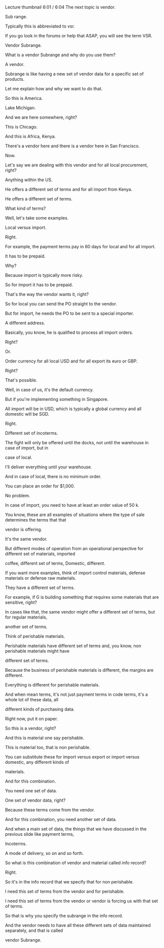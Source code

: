  

Lecture thumbnail
6:01 / 6:04
The next topic is vendor.

Sub range.

Typically this is abbreviated to vsr.

If you go look in the forums or help that ASAP, you will see the term VSR.

Vendor Subrange.

What is a vendor Subrange and why do you use them?

A vendor.

Subrange is like having a new set of vendor data for a specific set of products.

Let me explain how and why we want to do that.

So this is America.

Lake Michigan.

And we are here somewhere, right?

This is Chicago.

And this is Africa, Kenya.

There's a vendor here and there is a vendor here in San Francisco.

Now.

Let's say we are dealing with this vendor and for all local procurement, right?

Anything within the US.

He offers a different set of terms and for all import from Kenya.

He offers a different set of terms.

What kind of terms?

Well, let's take some examples.

Local versus import.

Right.

For example, the payment terms pay in 60 days for local and for all import.

It has to be prepaid.

Why?

Because import is typically more risky.

So for import it has to be prepaid.

That's the way the vendor wants it, right?

So for local you can send the PO straight to the vendor.

But for import, he needs the PO to be sent to a special importer.

A different address.

Basically, you know, he is qualified to process all import orders.

Right?

Or.

Order currency for all local USD and for all export its euro or GBP.

Right?

That's possible.

Well, in case of us, it's the default currency.

But if you're implementing something in Singapore.

All import will be in USD, which is typically a global currency and all domestic will be SGD.

Right.

Different set of incoterms.

The fight will only be offered until the docks, not until the warehouse in case of import, but in

case of local.

I'll deliver everything until your warehouse.

And in case of local, there is no minimum order.

You can place an order for $1,000.

No problem.

In case of import, you need to have at least an order value of 50 k.

You know, these are all examples of situations where the type of sale determines the terms that that

vendor is offering.

It's the same vendor.

But different modes of operation from an operational perspective for different set of materials, imported

coffee, different set of terms, Domestic, different.

If you want more examples, think of import control materials, defense materials or defense raw materials.

They have a different set of terms.

For example, if G is building something that requires some materials that are sensitive, right?

In cases like that, the same vendor might offer a different set of terms, but for regular materials,

another set of terms.

Think of perishable materials.

Perishable materials have different set of terms and, you know, non perishable materials might have

different set of terms.

Because the business of perishable materials is different, the margins are different.

Everything is different for perishable materials.

And when mean terms, it's not just payment terms in code terms, it's a whole lot of these data, all

different kinds of purchasing data.

Right now, put it on paper.

So this is a vendor, right?

And this is material one say perishable.

This is material too, that is non perishable.

You can substitute these for import versus export or import versus domestic, any different kinds of

materials.

And for this combination.

You need one set of data.

One set of vendor data, right?

Because these terms come from the vendor.

And for this combination, you need another set of data.

And when a main set of data, the things that we have discussed in the previous slide like payment terms,

Incoterms.

A mode of delivery, so on and so forth.

So what is this combination of vendor and material called info record?

Right.

So it's in the info record that we specify that for non perishable.

I need this set of terms from the vendor and for perishable.

I need this set of terms from the vendor or vendor is forcing us with that set of terms.

So that is why you specify the subrange in the info record.

And the vendor needs to have all these different sets of data maintained separately, and that is called

vendor Subrange.